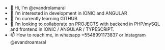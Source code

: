 - 👋 Hi, I’m @evandrolamaral
- 👀 I’m interested in development in IONIC and ANGULAR
- 🌱 I’m currently learning GITHUB
- 💞️ I’m looking to collaborate on PROJECTS with backend in PHP/mySQL and frontend in IONIC / ANGULAR / TYPESCRIPT.
- 📫 How to reach me, in whatsapp +5548991173837 or Instagram @evandroamaral

<!---
evandrolamaral/evandrolamaral is a ✨ special ✨ repository because its `README.md` (this file) appears on your GitHub profile.
You can click the Preview link to take a look at your changes.
--->
